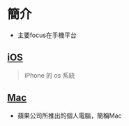 # 簡介

* 主要focus在手機平台

## [iOS](./iOS/README.md)

> iPhone 的 os 系統

## [Mac](./Mac/README.md)

* 蘋果公司所推出的個人電腦，簡稱Mac
